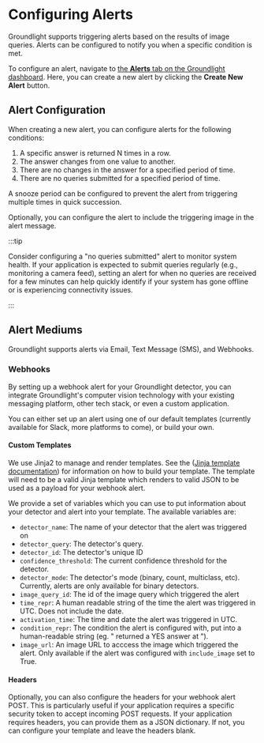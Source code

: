 # Configuring Alerts

Groundlight supports triggering alerts based on the results of image queries. Alerts can be configured to notify you when a specific condition is met.

To configure an alert, navigate to [the **Alerts** tab on the Groundlight dashboard](https://dashboard.groundlight.ai/reef/alerts). Here, you can create a new alert by clicking the **Create New Alert** button.

## Alert Configuration

When creating a new alert, you can configure alerts for the following conditions:
1. A specific answer is returned N times in a row.
2. The answer changes from one value to another.
3. There are no changes in the answer for a specified period of time.
4. There are no queries submitted for a specified period of time.

A snooze period can be configured to prevent the alert from triggering multiple times in quick succession.

Optionally, you can configure the alert to include the triggering image in the alert message.

:::tip

Consider configuring a "no queries submitted" alert to monitor system health. If your application is expected to submit queries regularly (e.g., monitoring a camera feed), setting an alert for when no queries are received for a few minutes can help quickly identify if your system has gone offline or is experiencing connectivity issues.

:::

## Alert Mediums

Groundlight supports alerts via Email, Text Message (SMS), and Webhooks.

### Webhooks

By setting up a webhook alert for your Groundlight detector, you can integrate Groundlight's computer vision technology with your existing messaging platform, other tech stack, or even a custom application.

You can either set up an alert using one of our default templates (currently available for Slack, more platforms to come), or build your own.

#### Custom Templates

We use Jinja2 to manage and render templates. See the ([Jinja template documentation](https://jinja.palletsprojects.com/en/stable/templates/)) for information on how to build your template.
The template will need to be a valid Jinja template which renders to valid JSON to be used as a payload for your webhook alert. 

We provide a set of variables which you can use to put information about your detector and alert into your template. 
The available variables are:

- `detector_name`: The name of your detector that the alert was triggered on
- `detector_query`: The detector's query.
- `detector_id`: The detector's unique ID
- `confidence_threshold`: The current confidence threshold for the detector.
- `detector_mode`: The detector's mode (binary, count, multiclass, etc). Currently, alerts are only available for binary detectors.
- `image_query_id`: The id of the image query which triggered the alert
- `time_repr`: A human readable string of the time the alert was triggered in UTC. Does not include the date.
- `activation_time`: The time and date the alert was triggered in UTC.
- `condition_repr`: The condition the alert is configured with, put into a human-readable string (eg. " returned a YES answer at ").
- `image_url`: An image URL to acccess the image which triggered the alert. Only available if the alert was configured with `include_image` set to True.

#### Headers

Optionally, you can also configure the headers for your webhook alert POST. This is particularly useful if your application requires a specific security token to accept incoming POST requests. 
If your application requires headers, you can provide them as a JSON dictionary. If not, you can configure your template and leave the headers blank.